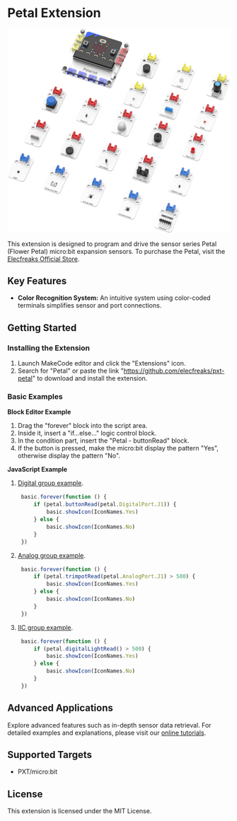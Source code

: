 # Petal Extension
![](/Petal.png/)

This extension is designed to program and drive the sensor series Petal (Flower Petal) micro:bit expansion sensors. To purchase the Petal, visit the [Elecfreaks Official Store](https://shop.elecfreaks.com/products/elecfreaks-petal-bit-for-micro-bit).

## Key Features
- **Color Recognition System:** An intuitive system using color-coded terminals simplifies sensor and port connections.

## Getting Started

### Installing the Extension

1. Launch MakeCode editor and click the "Extensions" icon.
2. Search for "Petal" or paste the link "https://github.com/elecfreaks/pxt-petal" to download and install the extension.

### Basic Examples

**Block Editor Example**

1. Drag the "forever" block into the script area.
2. Inside it, insert a "if...else..." logic control block.
3. In the condition part, insert the "Petal - buttonRead" block.
4. If the button is pressed, make the micro:bit display the pattern "Yes", otherwise display the pattern "No".

**JavaScript Example**
1. [Digital group example](https://makecode.microbit.org/_Fv2hpmPs0WRv).
   ```JavaScript
    basic.forever(function () {
        if (petal.buttonRead(petal.DigitalPort.J1)) {
            basic.showIcon(IconNames.Yes)
        } else {
            basic.showIcon(IconNames.No)
        }
    })
    ```
3. [Analog group example](https://makecode.microbit.org/_5CMfRKh7b1v8).
   ```JavaScript
    basic.forever(function () {
        if (petal.trimpotRead(petal.AnalogPort.J1) > 500) {
            basic.showIcon(IconNames.Yes)
        } else {
            basic.showIcon(IconNames.No)
        }
    })
    ```
5. [IIC group example](https://makecode.microbit.org/_Es5CFo3qf13g).
   ```JavaScript
    basic.forever(function () {
        if (petal.digitalLightRead() > 500) {
            basic.showIcon(IconNames.Yes)
        } else {
            basic.showIcon(IconNames.No)
        }
    })
    ```

## Advanced Applications

Explore advanced features such as in-depth sensor data retrieval. For detailed examples and explanations, please visit our [online tutorials](https://wiki.elecfreaks.com/microbit/petal-series/).

## Supported Targets

- PXT/micro:bit

## License

This extension is licensed under the MIT License.
